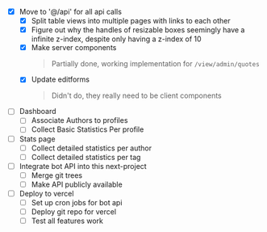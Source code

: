 - [x] Move to '@/api' for all api calls
    - [x] Split table views into multiple pages with links to each other
    - [x] Figure out why the handles of resizable boxes seemingly have a infinite z-index, despite only having a z-index of 10
    - [x] Make server components  
        > Partially done, working implementation for `/view/admin/quotes`
    - [x] Update editforms
        > Didn't do, they really need to be client components
- [ ] Dashboard
    - [ ] Associate Authors to profiles
    - [ ] Collect Basic Statistics Per profile
- [ ] Stats page
    - [ ] Collect detailed statistics per author
    - [ ] Collect detailed statistics per tag
- [ ] Integrate bot API into this next-project
    - [ ] Merge git trees
    - [ ] Make API publicly available
- [ ] Deploy to vercel
    - [ ] Set up cron jobs for bot api
    - [ ] Deploy git repo for vercel
    - [ ] Test all features work